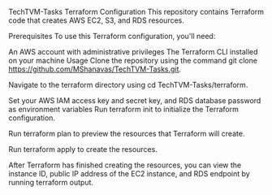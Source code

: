 TechTVM-Tasks 
Terraform Configuration
This repository contains Terraform code that creates AWS EC2, S3, and RDS resources.

Prerequisites
To use this Terraform configuration, you'll need:

An AWS account with administrative privileges
The Terraform CLI installed on your machine
Usage
Clone the repository using the command git clone https://github.com/MShanavas/TechTVM-Tasks.git.

Navigate to the terraform directory using cd TechTVM-Tasks/terraform.

Set your AWS IAM access key and secret key, and RDS database password as environment variables
Run terraform init to initialize the Terraform configuration.

Run terraform plan to preview the resources that Terraform will create.

Run terraform apply to create the resources.

After Terraform has finished creating the resources, you can view the instance ID, public IP address of the EC2 instance, and RDS endpoint by running terraform output.
